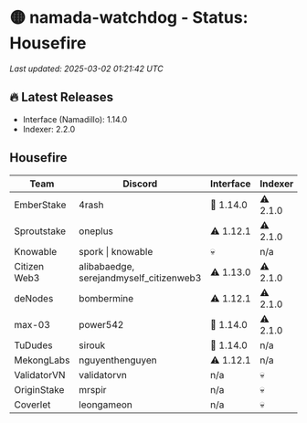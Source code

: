 # 🟡 namada-watchdog - Status: Housefire

_Last updated: 2025-03-02 01:21:42 UTC_

## 🔥 Latest Releases
- Interface (Namadillo): 1.14.0
- Indexer: 2.2.0

## Housefire
| Team | Discord | Interface | Indexer |
|------|---------|-----------|---------|
| EmberStake | 4rash | 🎉 1.14.0 | ⚠️ 2.1.0 |
| Sproutstake | oneplus | ⚠️ 1.12.1 | ⚠️ 2.1.0 |
| Knowable | spork \| knowable | 💀 | n/a |
| Citizen Web3 | alibabaedge, serejandmyself_citizenweb3 | ⚠️ 1.13.0 | ⚠️ 2.1.0 |
| deNodes | bombermine | ⚠️ 1.12.1 | ⚠️ 2.1.0 |
| max-03 | power542 | 🎉 1.14.0 | ⚠️ 2.1.0 |
| TuDudes | sirouk | 🎉 1.14.0 | n/a |
| MekongLabs | nguyenthenguyen | ⚠️ 1.12.1 | n/a |
| ValidatorVN | validatorvn | n/a | 💀 |
| OriginStake | mrspir | n/a | 💀 |
| Coverlet | leongameon | n/a | 💀 |
